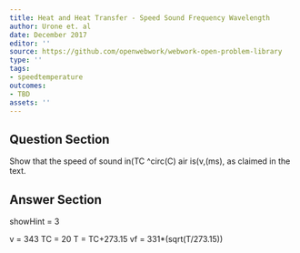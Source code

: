 ```yaml
---
title: Heat and Heat Transfer - Speed Sound Frequency Wavelength
author: Urone et. al
date: December 2017
editor: ''
source: https://github.com/openwebwork/webwork-open-problem-library
type: ''
tags:
- speedtemperature
outcomes:
- TBD
assets: ''
---
```


## Question Section 

Show that the speed of sound in(TC ^circ(C) air is(v,(ms), as claimed in the text.



## Answer Section

showHint = 3

v = 343
TC = 20
T = TC+273.15
vf = 331*(sqrt(T/273.15))